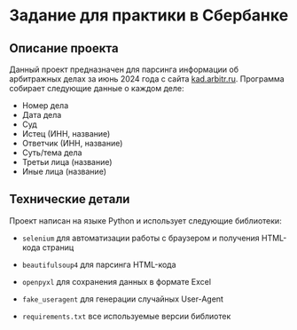 # Задание для практики в Сбербанке 

## Описание проекта

Данный проект предназначен для парсинга информации об арбитражных делах за июнь 2024 года с сайта [kad.arbitr.ru](https://kad.arbitr.ru). Программа собирает следующие данные о каждом деле:  
- Номер дела  
- Дата дела  
- Суд  
- Истец (ИНН, название)  
- Ответчик (ИНН, название)  
- Суть/тема дела  
- Третьи лица (название)  
- Иные лица (название)  

## Технические детали

Проект написан на языке Python и использует следующие библиотеки:  
- `selenium` для автоматизации работы с браузером и получения HTML-кода страниц  
- `beautifulsoup4` для парсинга HTML-кода  
- `openpyxl` для сохранения данных в формате Excel  
- `fake_useragent` для генерации случайных User-Agent

- `requirements.txt` все используемые версии библиотек 
